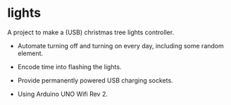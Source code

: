 # lights

A project to make a (USB) christmas tree lights controller.

- Automate turning off and turning on every day, including some random element.

- Encode time into flashing the lights.

- Provide permanently powered USB charging sockets.

- Using Arduino UNO Wifi Rev 2.
